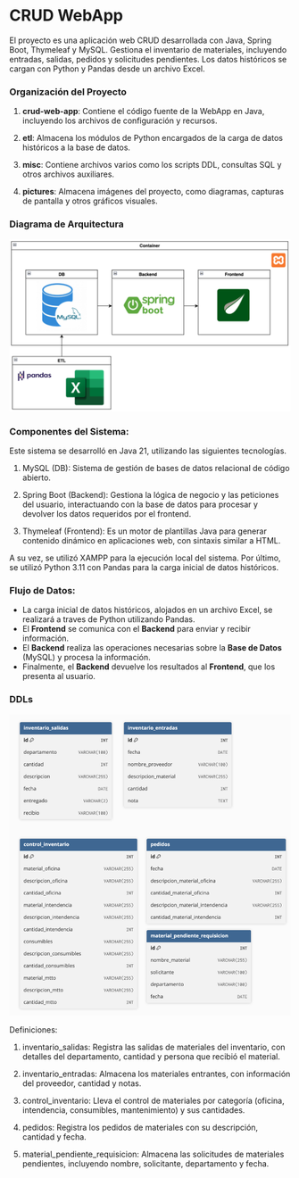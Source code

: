 # CRUD WebApp

El proyecto es una aplicación web CRUD desarrollada con Java, Spring Boot, Thymeleaf y MySQL. Gestiona el inventario de materiales, incluyendo entradas, salidas, pedidos y solicitudes pendientes. Los datos históricos se cargan con Python y Pandas desde un archivo Excel.

### Organización del Proyecto

1. **crud-web-app**: Contiene el código fuente de la WebApp en Java, incluyendo los archivos de configuración y recursos.

2. **etl**: Almacena los módulos de Python encargados de la carga de datos históricos a la base de datos.

3. **misc**: Contiene archivos varios como los scripts DDL, consultas SQL y otros archivos auxiliares.

4. **pictures**: Almacena imágenes del proyecto, como diagramas, capturas de pantalla y otros gráficos visuales.


### Diagrama de Arquitectura

![Diagrama de Arquitectura](pictures/diagram.png)

### Componentes del Sistema:

Este sistema se desarrolló en Java 21, utilizando las siguientes tecnologías.

1. MySQL (DB): Sistema de gestión de bases de datos relacional de código abierto.

2. Spring Boot (Backend): Gestiona la lógica de negocio y las peticiones del usuario, interactuando con la base de datos para procesar y devolver los datos requeridos por el frontend.

3. Thymeleaf (Frontend): Es un motor de plantillas Java para generar contenido dinámico en aplicaciones web, con sintaxis similar a HTML.

A su vez, se utilizó XAMPP para la ejecución local del sistema. Por último, se utilizó Python 3.11 con Pandas para la carga inicial de datos históricos. 

### Flujo de Datos:

- La carga inicial de datos históricos, alojados en un archivo Excel, se realizará a traves de Python utilizando Pandas.
- El **Frontend** se comunica con el **Backend** para enviar y recibir información.
- El **Backend** realiza las operaciones necesarias sobre la **Base de Datos** (MySQL) y procesa la información.
- Finalmente, el **Backend** devuelve los resultados al **Frontend**, que los presenta al usuario.

### DDLs

![Diagrama de Arquitectura](pictures/Schemas.png)
 
Definiciones:

1. inventario\_salidas: Registra las salidas de materiales del inventario, con detalles del departamento, cantidad y persona que recibió el material.

2. inventario\_entradas: Almacena los materiales entrantes, con información del proveedor, cantidad y notas.

3. control\_inventario: Lleva el control de materiales por categoría (oficina, intendencia, consumibles, mantenimiento) y sus cantidades.

4. pedidos: Registra los pedidos de materiales con su descripción, cantidad y fecha.

5. material\_pendiente\_requisicion: Almacena las solicitudes de materiales pendientes, incluyendo nombre, solicitante, departamento y fecha.






